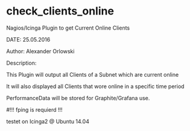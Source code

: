 # check_clients_online
Nagios/Icinga Plugin to get Current Online Clients

DATE: 25.05.2016

Author: Alexander Orlowski

Description:

This Plugin will output all Clients of a Subnet which are current online

It will also displayed all Clients that wore online in a specific time period

PerformanceData will be stored for Graphite/Grafana use.

#!!! fping is requierd !!!

testet on Icinga2 @ Ubuntu 14.04
